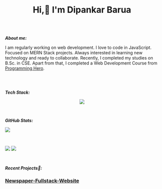 <p align="center">
  <img src="https://www.canva.com/design/DAF2zaC2Dcg/WCO_OtizmDSa5-65nq8jew/edit?utm_content=DAF2zaC2Dcg&utm_campaign=designshare&utm_medium=link2&utm_source=sharebutton" alt="">
</p>

<br>
<br>

<h1 align="center"> Hi,👋 I'm Dipankar Barua </h1>

<br>
<br>

***About me:***

I am regularly working on web development. I love to code in JavaScript. Focused on MERN Stack projects. Always interested in learning new technology and ready to collaborate.
Recently, I completed my studies on B.Sc. in CSE. Apart from that, I completed a Web Development Course from [Programming Hero](https://www.programming-hero.com/).

<br>
<br>

***Tech Stack:***

<p align="center">
  <a href="https://skillicons.dev">
    <img src="https://skillicons.dev/icons?i=html,css,react,nodejs,express,firebase,js,mongodb,tailwind,jwt&perline=5" />
  </a>
</p>

<br>

***GitHub Stats:***

<p align="left">
  <a href="https://git.io/streak-stats">
    <img src="https://streak-stats.demolab.com/?user=DipuBarua&theme=dark" />
  </a>
</p>

<br>

![](http://github-profile-summary-cards.vercel.app/api/cards/repos-per-language?username=DipuBarua&theme=graywhite)
![](http://github-profile-summary-cards.vercel.app/api/cards/stats?username=DipuBarua&theme=graywhite) 

<br>

***Recent Projects📌:***

### [Newspaper-Fullstack-Website](https://newspaper-fullstack.web.app/)


